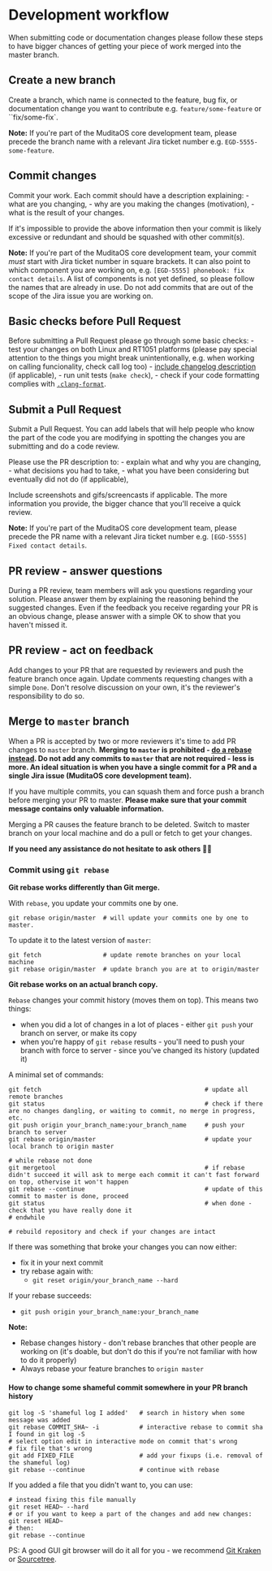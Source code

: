 # Development workflow

When submitting code or documentation changes please follow these steps to have bigger chances of getting your piece of work merged into the master branch.

## Create a new branch

Create a branch, which name is connected to the feature, bug fix, or documentation change you want to contribute e.g. `feature/some-feature` or ``fix/some-fix`.

**Note:** If you're part of the MuditaOS core development team, please precede the branch name with a relevant Jira ticket number e.g. `EGD-5555-some-feature`.

## Commit changes

Commit your work. Each commit should have a description explaining:
	- what are you changing,
	- why are you making the changes (motivation),
	- what is the result of your changes.

If it's impossible to provide the above information then your commit is likely excessive or redundant and should be squashed with other commit(s).

**Note:** If you're part of the MuditaOS core development team, your commit *must* start with Jira ticket number in square brackets. It can also point to which component you are working on, e.g. `[EGD-5555] phonebook: fix contact details`. A list of components is not yet defined, so please follow the names that are already in use. Do not add commits that are out of the scope of the Jira issue you are working on.

## Basic checks before Pull Request

Before submitting a Pull Request please go through some basic checks:
	- test your changes on both Linux and RT1051 platforms (please pay special attention to the things you might break unintentionally, e.g. when working on calling funcionality, check call log too)
	- [include changelog description](changelog_howto.md) (if applicable),
	- run unit tests (`make check`),
	- check if your code formatting complies with [`.clang-format`](.clang-format).

## Submit a Pull Request

Submit a Pull Request. You can add labels that will help people who know the part of the code you are modifying in spotting the changes you are submitting and do a code review. 

Please use the PR description to:
	- explain what and why you are changing, 
	- what decisions you had to take, 
	- what you have been considering but eventually did not do (if applicable), 

Include screenshots and gifs/screencasts if applicable. The more information you provide, the bigger chance that you'll receive a quick review.

**Note:** If you're part of the MuditaOS core development team, please precede the PR name with a relevant Jira ticket number e.g. `[EGD-5555] Fixed contact details`.

## PR review - answer questions

During a PR review, team members will ask you questions regarding your solution. Please answer them by explaining the reasoning behind the suggested changes. Even if the feedback you receive regarding your PR is an obvious change, please answer with a simple OK to show that you haven't missed it.

## PR review - act on feedback

Add changes to your PR that are requested by reviewers and push the feature branch once again. Update comments requesting changes with a simple `Done`. Don't resolve discussion on your own, it's the reviewer's responsibility to do so.

## Merge to `master` branch

When a PR is accepted by two or more reviewers it's time to add PR changes to `master` branch. **Merging to
`master` is prohibited - [do a rebase instead](https://www.atlassian.com/git/tutorials/merging-vs-rebasing). Do not add any commits to `master` that are not required - less is more. An ideal situation is when you have a single commit for a PR and a single Jira issue (MuditaOS core development team).** 

If you have multiple commits, you can squash them and force push a branch before merging your PR to master. **Please make sure that your commit message contains only valuable information.**

Merging a PR causes the feature branch to be deleted. Switch to master branch on your local machine and do a pull or fetch to get your changes.

**If you need any assistance do not hesitate to ask others 🙌🏼**

### Commit using `git rebase`

**Git rebase works differently than Git merge.**

With `rebase`, you update your commits one by one.
```
git rebase origin/master  # will update your commits one by one to master.
```

To update it to the latest version of `master`:
```
git fetch                 # update remote branches on your local machine
git rebase origin/master  # update branch you are at to origin/master
```

**Git rebase works on an actual branch copy.**

`Rebase` changes your commit history (moves them on top). This means two things:  
 - when you did a lot of changes in a lot of places - either `git push` your branch on server, or make its copy
 - when you're happy of `git rebase` results - you'll need to push your branch with force to server - since you've changed its history (updated it) 

A minimal set of commands:
```
git fetch                                             # update all remote branches  
git status                                            # check if there are no changes dangling, or waiting to commit, no merge in progress, etc.  
git push origin your_branch_name:your_branch_name     # push your branch to server  
git rebase origin/master                              # update your local branch to origin master  

# while rebase not done
git mergetool                                         # if rebase didn't succeed it will ask to merge each commit it can't fast forward on top, othervise it won't happen  
git rebase --continue                                 # update of this commit to master is done, proceed  
git status                                            # when done - check that you have really done it  
# endwhile

# rebuild repository and check if your changes are intact
```

If there was something that broke your changes you can now either:
* fix it in your next commit
* try rebase again with:
    * `git reset origin/your_branch_name --hard`

If your rebase succeeds:
* `git push origin your_branch_name:your_branch_name`

**Note:**
 - Rebase changes history - don't rebase branches that other people are working on (it's doable, but don't do this if you're not familiar with how to do it properly)
 - Always rebase your feature branches to `origin master`

#### How to change some shameful commit somewhere in your PR branch history
```
git log -S 'shameful log I added'   # search in history when some message was added
git rebase COMMIT_SHA~ -i           # interactive rebase to commit sha I found in git log -S
# select option edit in interactive mode on commit that's wrong
# fix file that's wrong
git add FIXED_FILE                  # add your fixups (i.e. removal of the shameful log)
git rebase --continue               # continue with rebase
```

If you added a file that you didn't want to, you can use:
```
# instead fixing this file manually
git reset HEAD~ --hard
# or if you want to keep a part of the changes and add new changes:
git reset HEAD~
# then:
git rebase --continue
```

PS: A good GUI git browser will do it all for you - we recommend [Git Kraken](https://www.gitkraken.com/) or [Sourcetree](https://www.sourcetreeapp.com/).
